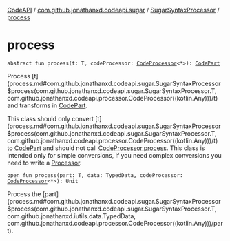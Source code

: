 [CodeAPI](../../index.md) / [com.github.jonathanxd.codeapi.sugar](../index.md) / [SugarSyntaxProcessor](index.md) / [process](.)

# process

`abstract fun process(t: T, codeProcessor: `[`CodeProcessor`](../../com.github.jonathanxd.codeapi.processor/-code-processor/index.md)`<*>): `[`CodePart`](../../com.github.jonathanxd.codeapi/-code-part/index.md)

Process [t](process.md#com.github.jonathanxd.codeapi.sugar.SugarSyntaxProcessor$process(com.github.jonathanxd.codeapi.sugar.SugarSyntaxProcessor.T, com.github.jonathanxd.codeapi.processor.CodeProcessor((kotlin.Any)))/t) and transforms in [CodePart](../../com.github.jonathanxd.codeapi/-code-part/index.md).

This class should only convert [t](process.md#com.github.jonathanxd.codeapi.sugar.SugarSyntaxProcessor$process(com.github.jonathanxd.codeapi.sugar.SugarSyntaxProcessor.T, com.github.jonathanxd.codeapi.processor.CodeProcessor((kotlin.Any)))/t) to [CodePart](../../com.github.jonathanxd.codeapi/-code-part/index.md) and should not call [CodeProcessor.process](../../com.github.jonathanxd.codeapi.processor/-code-processor/process.md). This class
is intended only for simple conversions, if you need complex conversions you need to write a [Processor](../../com.github.jonathanxd.codeapi.processor/-processor/index.md).

`open fun process(part: T, data: TypedData, codeProcessor: `[`CodeProcessor`](../../com.github.jonathanxd.codeapi.processor/-code-processor/index.md)`<*>): Unit`

Process the [part](process.md#com.github.jonathanxd.codeapi.sugar.SugarSyntaxProcessor$process(com.github.jonathanxd.codeapi.sugar.SugarSyntaxProcessor.T, com.github.jonathanxd.iutils.data.TypedData, com.github.jonathanxd.codeapi.processor.CodeProcessor((kotlin.Any)))/part).

